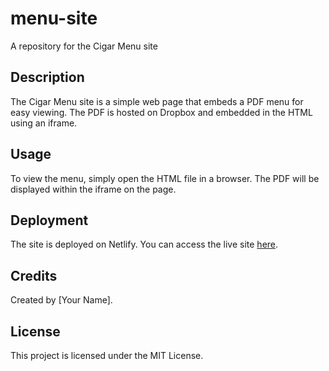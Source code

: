# menu-site
A repository for the Cigar Menu site
## Description

The Cigar Menu site is a simple web page that embeds a PDF menu for easy viewing. The PDF is hosted on Dropbox and embedded in the HTML using an iframe.

## Usage

To view the menu, simply open the HTML file in a browser. The PDF will be displayed within the iframe on the page.

## Deployment

The site is deployed on Netlify. You can access the live site [here](https://your-site-name.netlify.app).

## Credits

Created by [Your Name].

## License

This project is licensed under the MIT License.
